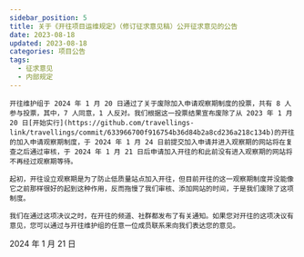 ```yaml
---
sidebar_position: 5
title: 关于《开往项目运维规定》（修订征求意见稿）公开征求意见的公告
date: 2023-08-18
updated: 2023-08-18
categories: 项目公告
tags:
  - 征求意见
  - 内部规定
---
```


    开往维护组于 2024 年 1 月 20 日通过了关于废除加入申请观察期制度的投票，共有 8 人参与投票，其中，7 人同意，1 人反对。我们根据这一投票结果宣布废除了从 2023 年 1 月 20 日[开始实行](https://github.com/travellings-link/travellings/commit/633966700f916754b36d84b2a8cd236a218c134b)的开往的加入申请观察期制度，于 2024 年 1 月 24 日前提交加入申请并进入观察期的网站将在复查之后通过审核，于 2024 年 1 月 21 日后申请加入开往的和此前没有进入观察期的网站将不再经过观察期等待。

    起初，开往设立观察期是为了防止低质量站点加入开往，但目前开往的这一观察期制度并没能像它之前那样很好的起到这种作用，反而拖慢了我们审核、添加网站的时间，于是我们废除了这项制度。

    我们在通过这项决议之时，在开往的频道、社群都发布了有关通知。如果您对开往的这项决议有意见，您可以通过与开往维护组的任意一位成员联系来向我们表达您的意见。

2024 年 1 月 21 日
